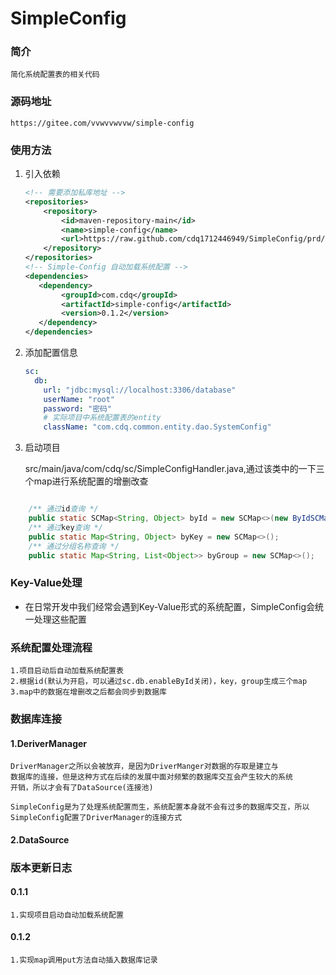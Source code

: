 # SimpleConfig

### 简介
    简化系统配置表的相关代码
    
### 源码地址
    https://gitee.com/vvwvvwvvw/simple-config

### 使用方法
1. 引入依赖
    ```xml
   <!-- 需要添加私库地址 -->
    <repositories>
        <repository>
            <id>maven-repository-main</id>
            <name>simple-config</name>
            <url>https://raw.github.com/cdq1712446949/SimpleConfig/prd/</url>
        </repository>
    </repositories>
    <!-- Simple-Config 自动加载系统配置 -->
   <dependencies>
       <dependency>
            <groupId>com.cdq</groupId>
            <artifactId>simple-config</artifactId>
            <version>0.1.2</version>
       </dependency>
   </dependencies>
    ```
2. 添加配置信息
    ```yaml
    sc:
      db:
        url: "jdbc:mysql://localhost:3306/database"
        userName: "root"
        password: "密码"
        # 实际项目中系统配置表的entity
        className: "com.cdq.common.entity.dao.SystemConfig"
    ```
3. 启动项目


    src/main/java/com/cdq/sc/SimpleConfigHandler.java,通过该类中的一下三个map进行系统配置的增删改查
```java

    /** 通过id查询 */
    public static SCMap<String, Object> byId = new SCMap<>(new ByIdSCMapListener());
    /** 通过key查询 */
    public static Map<String, Object> byKey = new SCMap<>();
    /** 通过分组名称查询 */
    public static Map<String, List<Object>> byGroup = new SCMap<>();
```
    
### Key-Value处理

- 在日常开发中我们经常会遇到Key-Value形式的系统配置，SimpleConfig会统一处理这些配置

### 系统配置处理流程
    1.项目启动后自动加载系统配置表
    2.根据id(默认为开启，可以通过sc.db.enableById关闭)，key，group生成三个map
    3.map中的数据在增删改之后都会同步到数据库

### 数据库连接

#### 1.DeriverManager


    DriverManager之所以会被放弃，是因为DriverManger对数据的存取是建立与
    数据库的连接，但是这种方式在后续的发展中面对频繁的数据库交互会产生较大的系统
    开销，所以才会有了DataSource(连接池)
    
    SimpleConfig是为了处理系统配置而生，系统配置本身就不会有过多的数据库交互，所以
    SimpleConfig配置了DriverManager的连接方式


#### 2.DataSource

### 版本更新日志
    
#### 0.1.1
    1.实现项目启动自动加载系统配置
#### 0.1.2
    1.实现map调用put方法自动插入数据库记录
